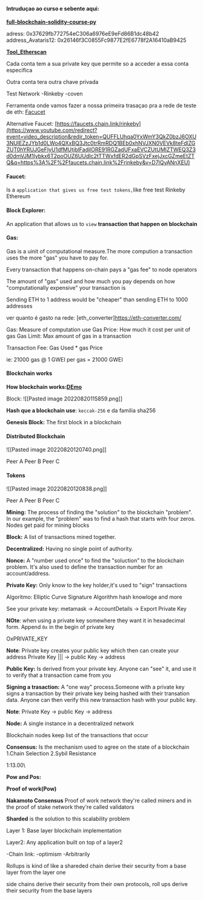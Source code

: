 #### Intruduçao ao curso e sebente aqui:

**[full-blockchain-solidity-course-py](https://github.com/smartcontractkit/full-blockchain-solidity-course-py)**

adress: 0x37629fb772754eC306a6976eE9eFd86B1dc48b42
address_Avataris12: 0x26146f3C0855Fc9877E2fE6778f2A16410aB9425

**[Tool_Etherscan](https://etherscan.io/)** 

Cada conta tem a sua private key que permite so a acceder a essa conta especifica

Outra conta tera outra chave privada

Test Network
-Rinkeby
-coven


Ferramenta onde vamos fazer a nossa primeira trasaçao pra a rede de teste de eth:  [Facucet](https://faucet.rinkeby.io/)

Alternative Faucet: [https://faucets.chain.link/rinkeby](https://www.youtube.com/redirect?event=video_description&redir_token=QUFFLUhqa0YxWmY3QkZ0bzJ6OXU3NUlEZzJYb1d0LWo4QXxBQ3Jtc0trRmRDQ1BEb0xhNVJXN0VEVk8teFdlZGZUT0hYRUJGeFIyU1dfMUtjblFadjlORE91RGZadUFxaEVCZUtUMlZTWEQ3Z3d0dmVJM1lybkx6T2poOUZ6UUdIc2tTTWxfdER2dGpSVzFxejJxcGZmeEtZTQ&q=https%3A%2F%2Ffaucets.chain.link%2Frinkeby&v=D7lQyANnXEU)


#### **Faucet**:
Is a `application that gives us free test tokens,`like free test Rinkeby Ethereum


#### **Block Explorer:**
An application that allows us to `view` **transaction that happen on blockchain**

#### **Gas:**
Gas is a uinit of computational measure.The more compution a transaction uses the more "gas" you have to pay for.

Every transaction that happens on-chain pays a "gas fee" to node operators

The amount of "gas" used and how much you pay depends on how "computationally expensive" your transaction is 

Sending ETH to 1 address would be "cheaper" than sending ETH to 1000 addresses

 ver quanto é gasto na rede:
[eth_converter]https://eth-converter.com/

Gas: Measure of computation use
Gas Price: How much it cost per unit of gas 
Gas Limit: Max amount of gas in a transaction

Transaction Fee: Gas Used * gas Price

ie: 21000 gas @ 1 GWEI per gas = 21000 GWEI

#### **Blockchain works**

**How blockchain works:[DEmo](https://andersbrownworth.com/blockchain/)**

Block:
![[Pasted image 20220820115859.png]]


**Hash que a blockchain use**: `keccak-256` e da familia sha256


**Genesis Block:**
The first block in a blockchain


#### Distributed Blockchain
![[Pasted image 20220820120740.png]]

Peer A
Peer B
Peer C

#### Tokens 
![[Pasted image 20220820120838.png]]

Peer A
Peer B
Peer C

**Mining:**
The process of finding the "solution" to the blockchain "problem".
In our example, the "problem" was to find a hash that starts with four zeros.
Nodes get paid for mining blocks

**Block:**
A list of transactions mined together.

**Decentralized:**
Having no single point of authority.

**Nonce:**
A "number used once" to find the "soluction" to the blockchain problem. 
It's also used to define the transaction number for an account/address.

**Private Key:**
Only know to the key holder,it's used to "sign" transactions

Algoritmo: Elliptic Curve Signature Algorithm
hash knowloge and  more

See your private key:
metamask -> AccountDetails -> Export Private Key 

**NOte**: when using a private key somewhere they want it in hexadecimal form.
Append `0x` in the begin of private key

OxPRIVATE_KEY

**Note**: Private key creates your public key which then can create your address
Private Key ||| -> public Key -> address


**Public Key:**
Is derived from your private key. Anyone can "see" it, and use it to verify that a transaction came from you

**Signing a trasaction:**
A "one way" process.Someone with a private key signs a transaction by their private key being hashed with their transation data.
Anyone can then verify this new transaction hash with your public key.

**Note**: Private Key -> public Key -> address

**Node:** 
A single instance in a decentralized network 

Blockchain nodes keep list of the transactions that occur

**Consensus:**
Is the mechanism used to agree on the state of a blockchain
1.Chain Selection
2.Sybil Resistance

1:13.00\

**Pow and Pos:**

**Proof of work(Pow)**

 **Nakamoto Consensus**
Proof of work network they're called miners and in the proof of stake network they're called validators

**Sharded** is the solution to this scalability problem

Layer 1: Base layer blockchain implementation

Layer2: Any application built on top of a layer2

-Chain link:
-optimism
-Arbitrarily

Rollups is kind of like a shareded chain derive their security from  a base layer from the layer one

side chains derive their security from their own protocols, roll ups derive their security from the base layers










